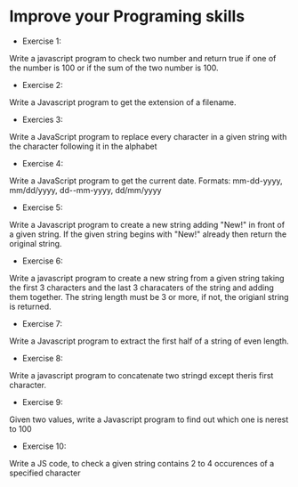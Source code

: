 # Improve your Programing skills

* Exercise 1:

Write a javascript program to check two number and return true if one of the number is 100 or if the sum of the two number is 100.

* Exercise 2:

Write a Javascript program to get the extension of a filename.

* Exercies 3:

Write a JavaScript program to replace every character in a given string with the character following it in the alphabet

* Exercise 4:

Write a JavaScript program to get the current date.
Formats:
        mm-dd-yyyy,
        mm/dd/yyyy,
        dd--mm-yyyy,
        dd/mm/yyyy

* Exercise 5:

Write a Javascript program to create a new string adding "New!" in front of a given string. If the given string begins with "New!" already then return the original string.

* Exercise 6:

Write a javascript program to create a new string from a given string taking the first 3 characters and the last 3 characaters of the string and adding them together. The string length must be 3 or more, if not, the origianl string is returned.

* Exercise 7:

Write a Javascript program to extract the first half of a string of even length.

* Exercise 8:

Write a javascript program to concatenate two stringd except theris first character.

* Exercise 9:

Given two values, write a Javascript program to find out which one is nerest to 100

* Exercise 10:

Write a JS code, to check a given string contains 2 to 4 occurences of a specified character
